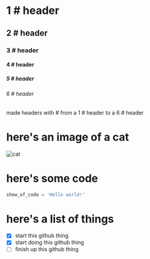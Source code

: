 # 1 # header
## 2 # header
### 3 # header
#### 4 # header
##### 5 # header
###### 6 # header
made headers with # from a 1 # header to a 6 # header

# here's an image of a cat
![cat](https://octodex.github.com/images/yaktocat.png)

# here's some code
``` python
show_of_code = 'Hello world!'
```
# here's a list of things
- [X] start this github thing
- [X] start doing this github thing
- [ ] finish up this github thing
